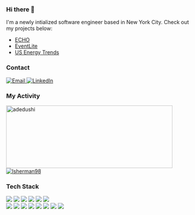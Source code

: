 ### Hi there 👋

I'm a newly intialized software engineer based in New York City. Check out my projects below:
- [ECHO](https://echo-p48f.onrender.com/)
- [EventLite](https://eventlite-q3yt.onrender.com/)
- [US Energy Trends](https://lsherman98.github.io/American-Energy-Trends/)

### Contact
<div>
  <a href="mailto:levisherman98@gmail.com" target="_blank">
    <img src="https://img.shields.io/badge/Gmail-D14836?style=for-the-badge&logo=gmail&logoColor=white" alt="Email"/>
  </a>
  <a href="https://www.linkedin.com/in/lsherman98/" target="_blank">
    <img src="https://img.shields.io/badge/LinkedIn-0077B5?style=for-the-badge&logo=linkedin&logoColor=white" alt="LinkedIn"/>
  </a>
<!--    <a href="" target="_blank">
    <img src="https://img.shields.io/badge/website-000000?style=for-the-badge&logo=About.me&logoColor=white" alt="website"/>
  </a> -->
<!--   <a href="" target="_blank">
    <img src="https://img.shields.io/badge/Goodreads-372213?style=for-the-badge&logo=goodreads&logoColor=white" alt="goodreads"/>
  </a> -->
</div>

### My Activity
<div display="block">
  <a href="https://github.com/lsherman98">
    <img width=450 height=170 align="center" alt="adedushi" src="https://github-readme-stats.vercel.app/api?username=lsherman98&theme=midnight-purple&show_icons=true&bg_color=0D1117&hide_border=true&count_private=true" />
  </a>
  <a href="https://github.com/lsherman98">
    <img align="center" alt="lsherman98" src="https://github-readme-stats.vercel.app/api/top-langs/?username=lsherman98&theme=midnight-purple&layout=compact&bg_color=0D1117&hide_border=true&count_private=true" />
  </a>
</div>

### Tech Stack
<div>
 <img src="https://img.shields.io/badge/JavaScript-F7DF1E?style=for-the-badge&logo=javascript&logoColor=black"/> <img src="https://img.shields.io/badge/React-20232A?style=for-the-badge&logo=react&logoColor=61DAFB"/> <img src="https://img.shields.io/badge/Ruby-CC342D?style=for-the-badge&logo=ruby&logoColor=white"/> <img src="https://img.shields.io/badge/Ruby_on_Rails-CC0000?style=for-the-badge&logo=ruby-on-rails&logoColor=white"/> <img src="https://img.shields.io/badge/HTML5-E34F26?style=for-the-badge&logo=html5&logoColor=white"/> <img src="https://img.shields.io/badge/MongoDB-4EA94B?style=for-the-badge&logo=mongodb&logoColor=white"/>
 <br/>
<img src="https://img.shields.io/badge/CSS3-1572B6?style=for-the-badge&logo=css3&logoColor=white"/> <img src="https://img.shields.io/badge/Express.js-404D59?style=for-the-badge"/> <img src="https://img.shields.io/badge/Node.js-43853D?style=for-the-badge&logo=node.js&logoColor=white"/> <img src="https://img.shields.io/badge/Redux-593D88?style=for-the-badge&logo=redux&logoColor=white"/> <img src="https://img.shields.io/badge/PostgreSQL-316192?style=for-the-badge&logo=postgresql&logoColor=white"/> <img src="https://img.shields.io/badge/Amazon_AWS-FF9900?style=for-the-badge&logo=amazonaws&logoColor=white"/>
<!-- <img src="https://img.shields.io/badge/Linux-FCC624?style=for-the-badge&logo=linux&logoColor=black"/> -->
<img src="https://img.shields.io/badge/Python-3776AB?style=for-the-badge&logo=python&logoColor=white" />
<img src="https://img.shields.io/badge/Figma-F24E1E?style=for-the-badge&logo=figma&logoColor=white" />
</div>

<!--
**lsherman98/lsherman98** is a ✨ _special_ ✨ repository because its `README.md` (this file) appears on your GitHub profile.

Here are some ideas to get you started:

- 🔭 I’m currently working on ...
- 🌱 I’m currently learning ...
- 👯 I’m looking to collaborate on ...
- 🤔 I’m looking for help with ...
- 💬 Ask me about ...
- 📫 How to reach me: ...
- 😄 Pronouns: ...
- ⚡ Fun fact: ...
-->
